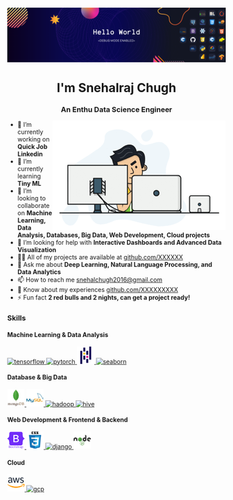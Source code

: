 ![logo](https://github.com/justchugh/justchugh/blob/main/banner%20px.png)

<h1 align="center">I'm Snehalraj Chugh</h1>
<h3 align="center">An Enthu Data Science Engineer</h3>

<img align="right" alt="coding" width="400" src="https://raw.githubusercontent.com/rajpratyush/rajpratyush/master/me_1.gif">

<ul>
    <li>🔭 I’m currently working on <strong>Quick Job Linkedin</strong></li>
    <li>🌱 I’m currently learning <strong>Tiny ML</strong></li>
    <li>👯 I’m looking to collaborate on <strong>Machine Learning, Data Analysis, Databases, Big Data, Web Development, Cloud projects</strong></li>
    <li>🤝 I’m looking for help with <strong>Interactive Dashboards and Advanced Data Visualization</strong></li>
    <li>👨‍💻 All of my projects are available at <a href="https://github.com/XXXXXX" target="_blank">github.com/XXXXXX</a></li>
    <li>💬 Ask me about <strong>Deep Learning, Natural Language Processing, and Data Analytics</strong></li>
    <li>📫 How to reach me <a href="mailto:snehalchugh2016@gmail.com">snehalchugh2016@gmail.com</a></li>
    <li>📄 Know about my experiences <a href="https://github.com/XXXXXXXXX" target="_blank">github.com/XXXXXXXXX</a></li>
    <li>⚡ Fun fact <strong>2 red bulls and 2 nights, can get a project ready!</strong></li>
</ul>

<h3 align="left">Skills</h3>

<h4>Machine Learning & Data Analysis</h4>
<p align="left">
    <a href="https://tensorflow.org" target="_blank" rel="noreferrer">
        <img src="https://www.vectorlogo.zone/logos/tensorflow/tensorflow-icon.svg" alt="tensorflow" width="40" height="40"/>
    </a>
    <a href="https://pytorch.org/" target="_blank" rel="noreferrer">
        <img src="https://www.vectorlogo.zone/logos/pytorch/pytorch-icon.svg" alt="pytorch" width="40" height="40"/>
    </a>
    <a href="https://pandas.pydata.org/" target="_blank" rel="noreferrer">
        <img src="https://raw.githubusercontent.com/devicons/devicon/2ae2a900d2f041da66e950e4d48052658d850630/icons/pandas/pandas-original.svg" alt="pandas" width="40" height="40"/>
    </a>
    <a href="https://seaborn.pydata.org/" target="_blank" rel="noreferrer">
        <img src="https://seaborn.pydata.org/_images/logo-mark-lightbg.svg" alt="seaborn" width="40" height="40"/>
    </a>
    <!-- Add more Machine Learning & Data Analysis logos here -->
</p>

<h4>Database & Big Data</h4>
<p align="left">
    <a href="https://www.mongodb.com/" target="_blank" rel="noreferrer">
        <img src="https://raw.githubusercontent.com/devicons/devicon/master/icons/mongodb/mongodb-original-wordmark.svg" alt="mongodb" width="40" height="40"/>
    </a>
    <a href="https://www.mysql.com/" target="_blank" rel="noreferrer">
        <img src="https://raw.githubusercontent.com/devicons/devicon/master/icons/mysql/mysql-original-wordmark.svg" alt="mysql" width="40" height="40"/>
    </a>
    <a href="https://hadoop.apache.org/" target="_blank" rel="noreferrer">
        <img src="https://www.vectorlogo.zone/logos/apache_hadoop/apache_hadoop-icon.svg" alt="hadoop" width="40" height="40"/>
    </a>
    <a href="https://hive.apache.org/" target="_blank" rel="noreferrer">
        <img src="https://www.vectorlogo.zone/logos/apache_hive/apache_hive-icon.svg" alt="hive" width="40" height="40"/>
    </a>
    <!-- Add more Database & Big Data logos here -->
</p>

<h4>Web Development & Frontend & Backend</h4>
<p align="left">
    <a href="https://getbootstrap.com" target="_blank" rel="noreferrer">
        <img src="https://raw.githubusercontent.com/devicons/devicon/master/icons/bootstrap/bootstrap-plain-wordmark.svg" alt="bootstrap" width="40" height="40"/>
    </a>
    <a href="https://www.w3schools.com/css/" target="_blank" rel="noreferrer">
        <img src="https://raw.githubusercontent.com/devicons/devicon/master/icons/css3/css3-original-wordmark.svg" alt="css3" width="40" height="40"/>
    </a>
    <a href="https://www.djangoproject.com/" target="_blank" rel="noreferrer">
        <img src="https://cdn.worldvectorlogo.com/logos/django.svg" alt="django" width="40" height="40"/>
    </a>
    <a href="https://nodejs.org" target="_blank" rel="noreferrer">
        <img src="https://raw.githubusercontent.com/devicons/devicon/master/icons/nodejs/nodejs-original-wordmark.svg" alt="nodejs" width="40" height="40"/>
    </a>
    <!-- Add more Web Development & Frontend & Backend logos here -->
</p>

<h4>Cloud</h4>
<p align="left">
    <a href="https://aws.amazon.com" target="_blank" rel="noreferrer">
        <img src="https://raw.githubusercontent.com/devicons/devicon/master/icons/amazonwebservices/amazonwebservices-original-wordmark.svg" alt="aws" width="40" height="40"/>
    </a>
    <a href="https://cloud.google.com" target="_blank" rel="noreferrer">
        <img src="https://www.vectorlogo.zone/logos/google_cloud/google_cloud-icon.svg" alt="gcp" width="40" height="40"/>
    </a>
    <!-- Add more Cloud logos here -->
</p>




<!-- Add more skill categories and logos as needed -->
